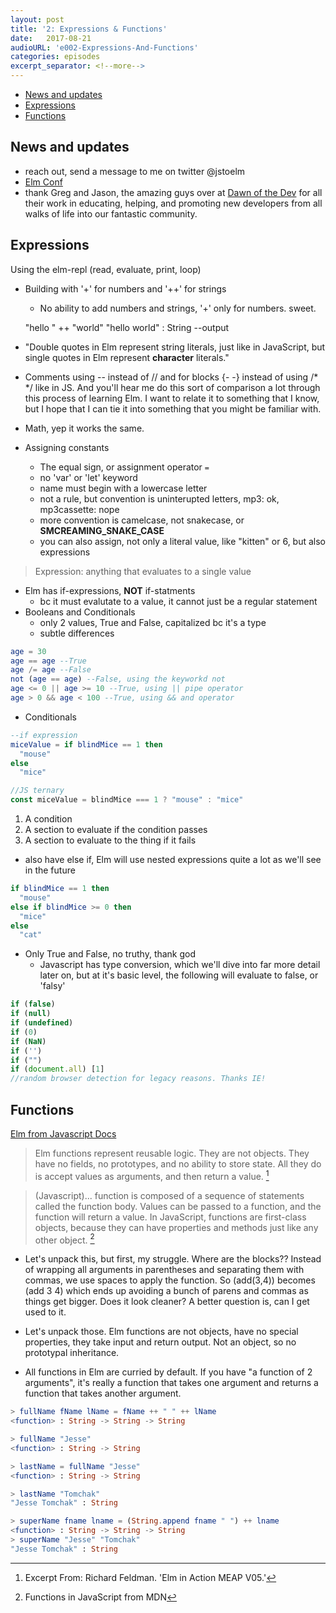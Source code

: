 ```yaml
---
layout: post
title: '2: Expressions & Functions'
date:   2017-08-21
audioURL: 'e002-Expressions-And-Functions'
categories: episodes
excerpt_separator: <!--more-->
---
```



<!--more-->
<!-- TOC -->

- [News and updates](#news-and-updates)
- [Expressions](#expressions)
- [Functions](#functions)

<!-- /TOC -->
## News and updates
* reach out, send a message to me on twitter @jstoelm
* [Elm Conf](https://www.elm-conf.us)
* thank Greg and Jason, the amazing guys over at [Dawn of the Dev](https://itunes.apple.com/us/podcast/dawn-of-the-devs-podcast/id1256007479?mt=2) for all their work in educating, helping, and promoting new developers from all walks of life into our fantastic community.


## Expressions
Using the elm-repl (read, evaluate, print, loop)
* Building with '+' for numbers and '++' for strings
	* No ability to add numbers and strings, '+' only for numbers. sweet.

	"hello " ++ "world"
	"hello world" : String --output

* "Double quotes in Elm represent string literals, just like in JavaScript, but single quotes in Elm represent **character** literals."
* Comments using -- instead of // and for blocks {- -} instead of using /* */ like in JS. And you'll hear me do this sort of comparison a lot through this process of learning Elm. I want to relate it to something that I know, but I hope that I can tie it into something that you might be familiar with.
* Math, yep it works the same.
* Assigning constants
  * The equal sign, or assignment operator `=`
  * no 'var' or 'let' keyword
  * name must begin with a lowercase letter
  * not a rule, but convention is uninterupted letters, mp3: ok, mp3cassette: nope
  * more convention is camelcase, not snakecase, or **SMCREAMING_SNAKE_CASE**
  * you can also assign, not only a literal value, like "kitten" or 6, but also expressions
>Expression: anything that evaluates to a single value
* Elm has if-expressions, **NOT** if-statments
  * bc it must evalutate to a value, it cannot just be a regular statement
* Booleans and Conditionals
  * only 2 values, True and False, capitalized bc it's a type
  * subtle differences
```elm
age = 30
age == age --True
age /= age --False
not (age == age) --False, using the keyworkd not
age <= 0 || age >= 10 --True, using || pipe operator
age > 0 && age < 100 --True, using && and operator
```
  * Conditionals
```elm
--if expression
miceValue = if blindMice == 1 then
  "mouse"
else
  "mice"
```
```javascript
//JS ternary
const miceValue = blindMice === 1 ? "mouse" : "mice"
```
  1. A condition
  2. A section to evaluate if the condition passes
  3. A section to evaluate to the thing if it fails
  * also have else if, Elm will use nested expressions quite a lot as we'll see in the future
```elm
if blindMice == 1 then
  "mouse"
else if blindMice >= 0 then
  "mice"
else
  "cat"
```
  * Only True and False, no truthy, thank god
    * Javascript has type conversion, which we'll dive into far more detail later on, but at it's basic level, the following will evaluate to false, or 'falsy'
```javascript
if (false)
if (null)
if (undefined)
if (0)
if (NaN)
if ('')
if ("")
if (document.all) [1]
//random browser detection for legacy reasons. Thanks IE!
```

## Functions
[Elm from Javascript Docs](http://elm-lang.org/docs/from-javascript)
>Elm functions represent reusable logic. They are not objects. They have no fields, no prototypes, and no ability to store state. All they do is accept values as arguments, and then return a value. [^1]

>(Javascript)... function is composed of a sequence of statements called the function body. Values can be passed to a function, and the function will return a value. In JavaScript, functions are first-class objects, because they can have properties and methods just like any other object. [^2]

* Let's unpack this, but first, my struggle. Where are the blocks?? Instead of wrapping all arguments in parentheses and separating them with commas, we use spaces to apply the function. So (add(3,4)) becomes (add 3 4) which ends up avoiding a bunch of parens and commas as things get bigger. Does it look cleaner? A better question is, can I get used to it.

* Let's unpack those. Elm functions are not objects, have no special properties, they take input and return output. Not an object, so no prototypal inheritance.

* All functions in Elm are curried by default. If you have "a function of 2 arguments", it's really a function that takes one argument and returns a function that takes another argument.
```elm
> fullName fName lName = fName ++ " " ++ lName
<function> : String -> String -> String

> fullName "Jesse"
<function> : String -> String

> lastName = fullName "Jesse"
<function> : String -> String

> lastName "Tomchak"
"Jesse Tomchak" : String

> superName fname lname = (String.append fname " ") ++ lname
<function> : String -> String -> String
> superName "Jesse" "Tomchak"
"Jesse Tomchak" : String
```




[^1]:Excerpt From: Richard Feldman. 'Elm in Action MEAP V05.'
[^2]:Functions in JavaScript from MDN
